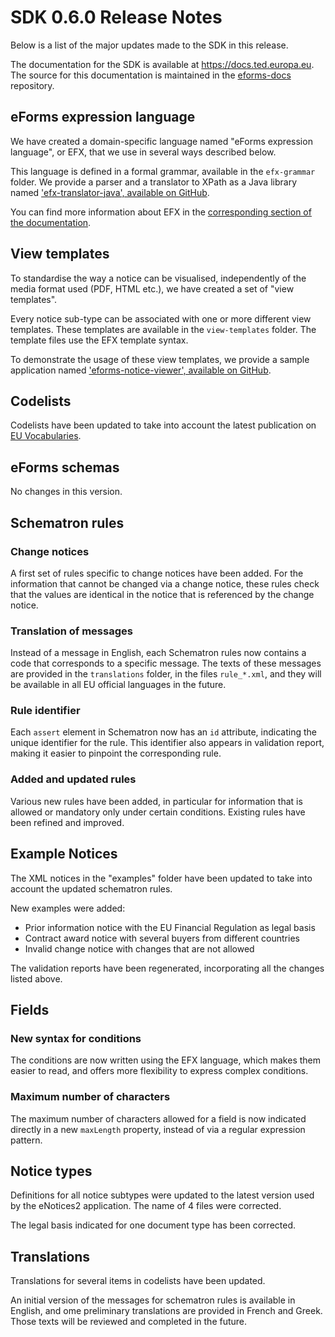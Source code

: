 # SDK 0.6.0 Release Notes

Below is a list of the major updates made to the SDK in this release.

The documentation for the SDK is available at https://docs.ted.europa.eu. The source for this documentation is maintained in the [eforms-docs](https://github.com/OP-TED/eforms-docs) repository.


## eForms expression language
We have created a domain-specific language named "eForms expression language", or EFX, that we use in several ways described below.

This language is defined in a formal grammar, available in the `efx-grammar` folder. We provide a parser and a translator to XPath as a Java library named ['efx-translator-java', available on GitHub](https://github.com/OP-TED/efx-translator-java).

You can find more information about EFX in the [corresponding section of the documentation](https://docs.ted.europa.eu/eforms/0.6.0/efx).


## View templates
To standardise the way a notice can be visualised, independently of the media format used (PDF, HTML etc.), we have created a set of "view templates".

Every notice sub-type can be associated with one or more different view templates. These templates are available in the `view-templates` folder. The template files use the EFX template syntax.

To demonstrate the usage of these view templates, we provide a sample application named ['eforms-notice-viewer', available on GitHub](https://github.com/OP-TED/eforms-notice-viewer).


## Codelists
Codelists have been updated to take into account the latest publication on [EU Vocabularies](https://op.europa.eu/en/web/eu-vocabularies).


## eForms schemas
No changes in this version.


## Schematron rules

### Change notices
A first set of rules specific to change notices have been added. For the information that cannot be changed via a change notice, these rules check that the values are identical in the notice that is referenced by the change notice.

### Translation of messages
Instead of a message in English, each Schematron rules now contains a code that corresponds to a specific message. The texts of these messages are provided in the `translations` folder, in the files `rule_*.xml`, and they will be available in all EU official languages in the future.

### Rule identifier
Each `assert` element in Schematron now has an `id` attribute, indicating the unique identifier for the rule. This identifier also appears in validation report, making it easier to pinpoint the corresponding rule.

### Added and updated rules
Various new rules have been added, in particular for information that is allowed or mandatory only under certain conditions.
Existing rules have been refined and improved.


## Example Notices
The XML notices in the "examples" folder have been updated to take into account the updated schematron rules.

New examples were added:
 * Prior information notice with the EU Financial Regulation as legal basis
 * Contract award notice with several buyers from different countries
 * Invalid change notice with changes that are not allowed

The validation reports have been regenerated, incorporating all the changes listed above.


## Fields

### New syntax for conditions
The conditions are now written using the EFX language, which makes them easier to read, and offers more flexibility to express complex conditions.

### Maximum number of characters
The maximum number of characters allowed for a field is now indicated directly in a new `maxLength` property, instead of via a regular expression pattern.


## Notice types
Definitions for all notice subtypes were updated to the latest version used by the eNotices2 application.
The name of 4 files were corrected.

The legal basis indicated for one document type has been corrected.


## Translations
Translations for several items in codelists have been updated.

An initial version of the messages for schematron rules is available in English, and ome preliminary translations are provided in French and Greek. Those texts will be reviewed and completed in the future.
